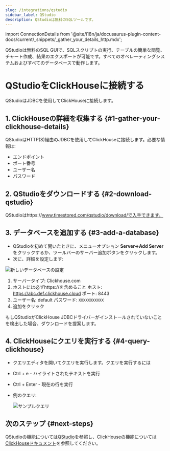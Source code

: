 ```yaml
---
slug: /integrations/qstudio
sidebar_label: QStudio
description: QStudioは無料のSQLツールです。
---
```

import ConnectionDetails from '@site/i18n/ja/docusaurus-plugin-content-docs/current/_snippets/_gather_your_details_http.mdx';

QStudioは無料のSQL GUIで、SQLスクリプトの実行、テーブルの簡単な閲覧、チャート作成、結果のエクスポートが可能です。すべてのオペレーティングシステムおよびすべてのデータベースで動作します。

# QStudioをClickHouseに接続する

QStudioはJDBCを使用してClickHouseに接続します。

## 1. ClickHouseの詳細を収集する {#1-gather-your-clickhouse-details}

QStudioはHTTP(S)経由のJDBCを使用してClickHouseに接続します。必要な情報は:

- エンドポイント
- ポート番号
- ユーザー名
- パスワード

<ConnectionDetails />

## 2. QStudioをダウンロードする {#2-download-qstudio}

QStudioはhttps://www.timestored.com/qstudio/download/で入手できます。

## 3. データベースを追加する {#3-add-a-database}

- QStudioを初めて開いたときに、メニューオプション **Server->Add Server** をクリックするか、ツールバーのサーバー追加ボタンをクリックします。
- 次に、詳細を設定します:

![新しいデータベースの設定](./images/qstudio-add-connection.png)

1. サーバータイプ: Clickhouse.com
2. ホストには必ずhttps://を含めること
    ホスト: https://abc.def.clickhouse.cloud
    ポート: 8443
3. ユーザー名: default
    パスワード: `XXXXXXXXXXX`
4. 追加をクリック

もしQStudioがClickHouse JDBCドライバーがインストールされていないことを検出した場合、ダウンロードを提案します。

## 4. ClickHouseにクエリを実行する {#4-query-clickhouse}

- クエリエディタを開いてクエリを実行します。クエリを実行するには 
- Ctrl + e - ハイライトされたテキストを実行
- Ctrl + Enter - 現在の行を実行

- 例のクエリ:

  ![サンプルクエリ](./images/qstudio-running-query.png)

## 次のステップ {#next-steps}

QStudioの機能については[QStudio](https://www.timestored.com/qstudio)を参照し、ClickHouseの機能については[ClickHouseドキュメント](https://clickhouse.com/docs)を参照してください。
